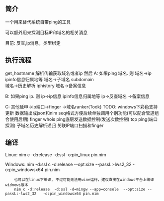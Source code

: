 
## 简介
一个用来替代系统自带ping的工具

可以额外用来探测目标IP和域名的相关消息

目前: 反查,ip消息，类型绑定

## 执行流程
get_hostname 解析传输获取域名或者ip
然后
A: 如果ping 域名. 则
    域名->ip
            ipinfo信息归属地等
    域名->子域名
            subdomain   
    域名->历史解析
            iphistory
    域名->备案信息


B: 如果ping ip. 则
    ip->ip信息
            ipinfo信息归属地等
    ip->反查域名
            ->备案信息

C: 其他延申->ip端口->finger
            ->域名ranker(Todk)
TODO:
    windows下彩色支持更新
    数据输出成json和nim seq格式方便后续单独调用个别功能(可以配合管道组合使用后期)
    finger
    whois
    ping底层发送数据控制(发送次数控制)
    tcp ping(端口探测)
    子域名历史解析递归
    关联IP端口扫描和finger

## 编译
Linux: 
        nim c -d:release -d:ssl   -o:pin_linux pin.nim

Windows:
        nim -d:ssl c -d:release   --opt:size --passL:-lws2_32  -o:pin_windowsx64   pin.nim
        
        也可以在linux下编译, 不过可能无法用wine运行，建议直接在windows平台上编译widnows版本
        nim c -d:release  -d:ssl -d=mingw --app=console  --opt:size --passL:-lws2_32   -o:pin_windowsx64 pin.nim


